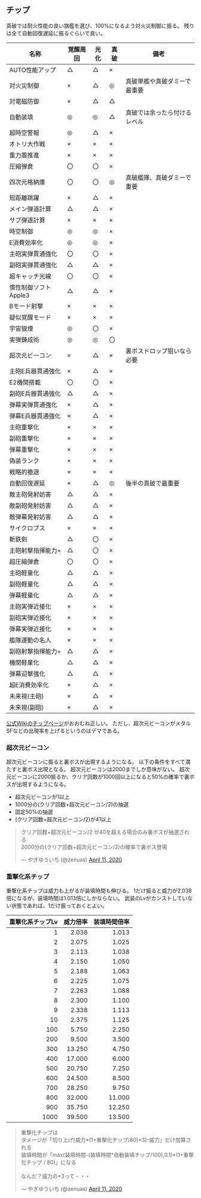 ## チップ

真破では耐火性能の良い旗艦を選び、100%になるよう対火災制御に振る。
残りは全て自動回復遅延に振るぐらいで良い。

| 名称                 | 覚醒周回 | 光化 | 真破 | 備考                         |
| -------------------- | -------- | ---- | ---- | ---------------------------- |
| AUTO性能アップ       | △       | △   | ×   |                              |
| 対火災制御           | ×       | △   | ◎   | 真破単艦や真破ダミーで最重要 |
| 対電磁防御           | ×       | △   | △   |                              |
| 自動装填             | ◎       | ◎   | △   | 真破では余ったら付けるレベル |
| 超時空警報           | ◎       | △   | ×   |                              |
| オトリ大作戦         | ×       | ×   | ×   |                              |
| 重力震推進           | ×       | ×   | ×   |                              |
| 圧縮弾倉             | 〇       | 〇   | ×   |                              |
| 四次元格納庫         | 〇       | 〇   | ◎   | 真破艦隊、真破ダミーで重要   |
| 短距離跳躍           | ×       | △   | ×   |                              |
| メイン弾道計算       | △       | △   | ×   |                              |
| サブ弾道計算         | ×       | ×   | ×   |                              |
| 時空制御             | ◎       | ◎   | ×   |                              |
| E消費効率化          | ◎       | ◎   | ×   |                              |
| 主砲実弾貫通強化     | 〇       | 〇   | ×   |                              |
| 副砲実弾貫通強化     | △       | △   | ×   |                              |
| 超キャッチ光線       | 〇       | 〇   | ×   |                              |
| 慣性制御ソフトApple3 | △       | △   | ×   |                              |
| Bモード射撃          | ×       | ×   | ×   |                              |
| 疑似覚醒モード       | ×       | ×   | ×   |                              |
| 宇宙狼煙             | ◎       | 〇   | ×   |                              |
| 実弾錬成術           | ◎       | ◎   | 〇   |                              |
| 超次元ビーコン       | ×       | △   | ×   | 裏ボスドロップ狙いなら必要   |
| 主砲E兵器貫通強化    | ×       | △   | ×   |                              |
| E2機関搭載           | 〇       | 〇   | ×   |                              |
| 副砲E兵器貫通強化    | △       | △   | ×   |                              |
| 弾幕実弾貫通強化     | ×       | △   | ×   |                              |
| 弾幕E兵器貫通強化    | ×       | △   | ×   |                              |
| 主砲重撃化           | ×       | ×   | ×   |                              |
| 副砲重撃化           | ×       | ×   | ×   |                              |
| 弾幕重撃化           | ×       | ×   | ×   |                              |
| 偽装ランク           | ×       | ×   | ×   |                              |
| 戦略的撤退           | ×       | ×   | ×   |                              |
| 自動回復遅延         | ×       | △   | ◎   | 後半の真破で最重要           |
| 敵主砲発射妨害       | △       | △   | ×   |                              |
| 敵副砲発射妨害       | △       | △   | ×   |                              |
| 敵弾幕発射妨害       | △       | △   | ×   |                              |
| サイクロプス         | ×       | ×   | ×   |                              |
| 斬鉄剣               | △       | 〇   | ×   |                              |
| 主砲射撃指揮能力+    | △       | 〇   | ×   |                              |
| 超圧縮弾倉           | 〇       | 〇   | ×   |                              |
| 主砲軽量化           | △       | △   | ×   |                              |
| 副砲軽量化           | △       | △   | ×   |                              |
| 弾幕軽量化           | △       | △   | ×   |                              |
| 主砲実弾近接化       | ×       | ×   | ×   |                              |
| 副砲実弾近接化       | ×       | ×   | ×   |                              |
| 弾幕実弾近接化       | ×       | ×   | ×   |                              |
| 艦隊運動の名人       | ×       | ×   | ×   |                              |
| 副砲射撃指揮能力+    | △       | △   | ×   |                              |
| 機関軽量化           | △       | △   | ×   |                              |
| 弾幕迎撃強化         | △       | △   | ×   |                              |
| 超E消費効率化        | ×       | △   | ×   |                              |
| 未来視(主砲)         | ×       | △   | ×   |                              |
| 未来視(副砲)         | ×       | △   | ×   |                              |

[公式Wikiのチップページ](https://seesaawiki.jp/spacebattleshipstory/d/%a5%c1%a5%c3%a5%d7)がおおむね正しい。
ただし、超次元ビーコンがメタルSFなどの出現率を上げるというのはデマである。


### 超次元ビーコン

超次元ビーコンに振ると裏ボスが出現するようになる。
以下の条件をすべて満たすと裏ボス出現となる。
超次元ビーコンは2000までしか意味がない。
超次元ビーコンに2000振るか、クリア回数が1000回以上になると50%の確率で裏ボスが出現するようになる。

* 超次元ビーコンが1以上
* 1000分の(クリア回数+超次元ビーコン/2)の抽選
* 固定50%の抽選
* (クリア回数+超次元ビーコン/2)が41以上

<blockquote class="twitter-tweet"><p lang="ja" dir="ltr">クリア回数+超次元ビーコン/2 が40を超える場合のみ裏ボスが抽選される<br>2000分の(クリア回数+超次元ビーコン/2)の確率で裏ボス登場</p>&mdash; やぎゆういち (@zenuas) <a href="https://twitter.com/zenuas/status/1249009047916793859?ref_src=twsrc%5Etfw">April 11, 2020</a></blockquote> <script async src="https://platform.twitter.com/widgets.js" charset="utf-8"></script>


### 重撃化系チップ

重撃化系チップは威力も上がるが装填時間も伸びる。
1だけ振ると威力が2.038倍になるが、装填時間は1.013倍にしかならない。
武装のLvがカンストしていない状態であれば、1だけ振っておくとよい。

| 重撃化系チップLv | 威力倍率 | 装填時間倍率 |
|-----------------:|---------:|-------------:|
|                1 |   2.038  |       1.013  |
|                2 |   2.075  |       1.025  |
|                3 |   2.113  |       1.038  |
|                4 |   2.150  |       1.050  |
|                5 |   2.188  |       1.063  |
|                6 |   2.225  |       1.075  |
|                7 |   2.263  |       1.088  |
|                8 |   2.300  |       1.100  |
|                9 |   2.338  |       1.113  |
|               10 |   2.375  |       1.125  |
|              100 |   5.750  |       2.250  |
|              200 |   9.500  |       3.500  |
|              300 |  13.250  |       4.750  |
|              400 |  17.000  |       6.000  |
|              500 |  20.750  |       7.250  |
|              600 |  24.500  |       8.500  |
|              700 |  28.250  |       9.750  |
|              800 |  32.000  |      11.000  |
|              900 |  35.750  |      12.250  |
|             1000 |  39.500  |      13.500  |

<blockquote class="twitter-tweet"><p lang="ja" dir="ltr">重撃化チップは<br>ダメージが「切り上げ[威力*(1+重撃化チップ/80)*3]-威力」だけ加算される<br>装填時間が「max(装填時間-(装填時間*自動装填チップ/100),0.1)*(1+重撃化チップ / 80)」になる<br><br>なんだ？威力の*3って・・・</p>&mdash; やぎゆういち (@zenuas) <a href="https://twitter.com/zenuas/status/1248872164041707525?ref_src=twsrc%5Etfw">April 11, 2020</a></blockquote> <script async src="https://platform.twitter.com/widgets.js" charset="utf-8"></script>


